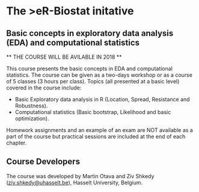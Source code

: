 
# The >eR-Biostat initative
## Basic concepts in exploratory data analysis (EDA) and computational statistics
** THE COURSE WILL BE AVILABLE IN 2018 **

This course presents the basic concepts in EDA and computational statistics. The course can be given as a  two-days workshop or as a course of 5 classes (3 hours per class).  Topics (all presented at a basic level) covered in the course include:

* Basic Exploratory data analysis in R (Location, Spread, Resistance and Robustness).
* Computational statistics (Basic bootstrap, Likelihood and basic optimization).

Homework assignments and an example of an exam are NOT available as a part of the course but practical sessions are included at the end of each chapter.

## Course Developers
The course was developed by Martin Otava and Ziv Shkedy (ziv.shkedy@uhasselt.be), Hasselt University, Belgium.



